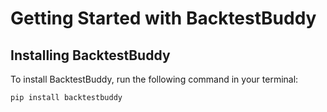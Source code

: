 # Getting Started with BacktestBuddy

## Installing BacktestBuddy

To install BacktestBuddy, run the following command in your terminal:

```bash
pip install backtestbuddy
```
